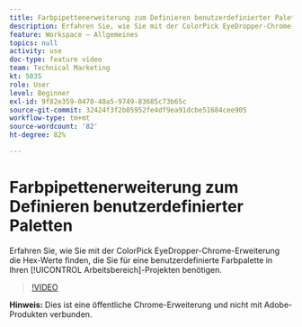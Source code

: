 ```yaml
---
title: Farbpipettenerweiterung zum Definieren benutzerdefinierter Paletten
description: Erfahren Sie, wie Sie mit der ColorPick EyeDropper-Chrome-Erweiterung die Hex-Werte finden, die Sie für eine benutzerdefinierte Farbpalette in Ihren Arbeitsbereich-Projekten benötigen.
feature: Workspace – Allgemeines
topics: null
activity: use
doc-type: feature video
team: Technical Marketing
kt: 5035
role: User
level: Beginner
exl-id: 9f82e359-0470-48a5-9749-83685c73b65c
source-git-commit: 32424f3f2b05952fe4df9ea91dcbe51684cee905
workflow-type: tm+mt
source-wordcount: '82'
ht-degree: 82%

---
```


# Farbpipettenerweiterung zum Definieren benutzerdefinierter Paletten

Erfahren Sie, wie Sie mit der ColorPick EyeDropper-Chrome-Erweiterung die Hex-Werte finden, die Sie für eine benutzerdefinierte Farbpalette in Ihren [!UICONTROL Arbeitsbereich]-Projekten benötigen.

>[!VIDEO](https://video.tv.adobe.com/v/33775/?quality=12)

**Hinweis:** Dies ist eine öffentliche Chrome-Erweiterung und nicht mit Adobe-Produkten verbunden.
